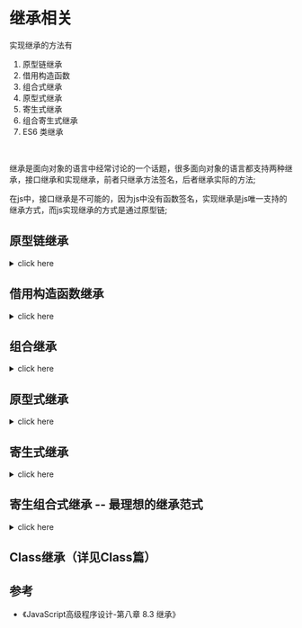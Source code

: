 # 继承相关

实现继承的方法有
1. 原型链继承
2. 借用构造函数
3. 组合式继承
4. 原型式继承
5. 寄生式继承
6. 组合寄生式继承
7. ES6 类继承

<br>

继承是面向对象的语言中经常讨论的一个话题，很多面向对象的语言都支持两种继承，接口继承和实现继承，前者只继承方法签名，后者继承实际的方法;

在js中，接口继承是不可能的，因为js中没有函数签名，实现继承是js唯一支持的继承方式，而js实现继承的方式是通过原型链;





## 原型链继承



<details>
<summary>click here</summary>

EMCA-262把原型链定义为EMCAScript的主要继承方式;

将原型链是什么？重温一下构造函数，原型，实例之间的关系：即所有的构造函数都会有一个prototype属性，而原型对象也都有一个属性constructor指向构造函数，所有的实例都有一个内部指针(\_\_proto\_\_)指向原型；如果这个原型是另一个构造函数的实例呢？那这个原型内部也会有一个指针(\_\_proto\_\_)指向他的原型，由此，就在实例和原型之间构造了一条原型链。



**实现方法**：将子类型的prototype 指向 ==超类型的实例==；

这样，子类型就能够访问超类型的所有属性和方法

```javascript
/* 原型链继承 */
/* 实现 */
// 定义超类型构造函数
function Father() {
  this.colors = ["red", "green"];
}

// 定义子类型构造函数
function Son() {}

// 使子类型构造函数的 原型，指向 超类的实例
Son.prototype = new Father(); // 使Son的原型指向Father的实例

/* 使用 */
// 创建子类实例
const instance1 = new Son();
const instance2 = new Son();

console.log(Father.prototype.isPrototypeOf(instance1));
console.log(Father.prototype.isPrototypeOf(instance2));
```

<img src='/images/原型继承流程图.jpeg'>


<br>
<br>


**原型链继承问题1**，包含引用类型值的原型，包含引用类型值的原型属性会被所有实例共享；

在通过原型实现继承时，原型实际上会变成另一个类型的实例，于是，原先的实例属性`(new Father()的属性)`也就变成现在的原型属性`instance1和instance2的原型属性`了

<br>

```javascript
// 修改 instance1 的引用属性值
instance1.colors.push("black");
console.log(instance1.colors); // [ 'red', 'green', 'black' ]
// 发现 instance2的属性值也会随之改变
console.log(instance2.colors); // [ 'red', 'green', 'black' ]
```

<br>

- 这个例子中的Father 构造函数定义了一个colors属性，该属性包含一个数组（引用类型值）。Father的每个实例都会有各自包含各自数组的colors属性；
- 当Son通过原型链继承了Father之后，Son.prototype就变成了Father的一个实例，因此它也拥有一个他自己的colors属性————就跟专门创建了一个 Son.prototype.colors属性一样；
- 但是结果是什么呢？结果是，Son 的所有实例都会共享这一个colors属性。当我们对instance1.colors的修改能够通过 instance2.colors反映出来；

<br>

**原型链继承问题2**：在创建子类型的实例时，不能向超类型的构造函数中传递参数。

准确点讲，是没有办法在不影响所有对象实例的情况下，给 超类型的构造函数传递参数

- 综上，实践中很少会单独使用原型链；




</details>




## 借用构造函数继承


<details>
<summary>click here</summary>
**实现思想**：通过 `call()` 或 `apply()`方法，在（将来）新创建的对象上执行超类型构造函数；

- 我们实际上是在新创建的 `Son` 实例的环境中，**调用了 `Father` 构造函数**；
- 这样一来，就会在 `Son` 对象上执行 `Father` 函数中定义的所有对象初始化代码；
- 结果，每个 `Son` 的实例都会拥有自己的 `colors`属性 的副本了




```javascript

/* 借用构造函数实现继承 */
// 定义超类型构造函数
function Father() {
  this.colors = ["res", "green"];
}

// 定义子类型构造函数
function Son() {
// 当使用new操作符创建 Son的实例的时候
// 1. this指向 Son的实例
// 2. 会在实例上执行一边 超类型构造函数
  Father.call(this);
}

// 使用new操作符，创建Son的实例
const instance1 = new Son();
const instance2 = new Son();

// 修改 instance1 的colors 属性
instance1.colors.push("pink");
instance2.colors        // ["res", "green"]
// 发现 instance2.colors 属性值并未受影响，解决了原型继承时，引用类型所带来的实例共享问题

```

与原型继承相比，借用构造函数有一个很大的优点，可以在子类构造函数中，向超类型构造函数传递参数

```javascript

function Father(name) {
  this.name = name;
}

function Son() {
  // 向父类构造函数传递参数 name
  Father.call(this, "Tom");
  // 为 Son 的实例设置 name 属性
  // 为避免 Father构造函数不会重写此处添加的子类属性，在调用超类型构造函数后添加自定义属性
  this.age = 25;
}

const instance1 = new Son();
console.log(instance1.name);  // ‘Tom’
console.log(instance1.age);   // 25

```


**总结:**

1. 缺点：方法都在函数内部定义，代码复用性差；
2. 优点：
  1. 可向超类型传值；
  2. 可为子类型实例单独定义属性;

综上: 借用构造函数的方法也很少单独使用


</details>




## 组合继承

<details>
<summary>click here</summary>

==结合原型链继承== 和 ==借用构造函数继承==, 发挥二者之长

**实现思路**: 使用原型链实现对 ==原型方法== 的继承，而通过借用构造函数实现对 ==原型属性的继承==


```javascript

/* 组合继承 */
// 代码实现
function Father(name) {
  this.name = name;
  this.colors = ["red", "green"];
}

Father.prototype.sayName = function() {
  console.log(this.name);
};

function Son(name, age) {
  Father.call(this, name);  // ！！！：第二次调用超类型函数
  this.age = age;
}

// 继承方法
Son.prototype = new Father(); // Son 的原型指向 Father的实例，// ！！！：第一次调用超类型函数
Son.prototype.constructor = Son;

Son.prototype.sayAge = function() {
  console.log(this.age);
};



// 测试
const instance1 = new Son("Tom", 24);
instance1.sayName(); // 'Tom'
instance1.sayAge(); // 24
instance1.colors.push("pink");
console.log(instance1.colors); // [ 'red', 'green', 'pink' ]

const instance2 = new Son("Marry", 12);
instance2.sayName(); // 'Marry'
instance2.sayAge(); // 12
instance2.colors.push("black");
console.log(instance2.colors); // [ 'red', 'green', 'black' ]

```

1. 在该例子中，Father 构造函数定义了 ==两个属性==： name和colors, Father的原型定义了一个==方法== sayName().
2. Son 构造函数在调用 Father 构造函数时传入了name 参数，紧接着又定义了自己的属性 age;
3. 然后，将 Father 的实例赋值给 Son 的原型；
4. 然后，又在该新原型上定义了方法 sayAge()
5. 这样一来，就可以让两个不同的 Son 实例，分别拥有自己的属性————包括colros属性，



总结

1. 优点
   1. 结合原型链继承和借用构造函数继承;
   2. 解决原型链继承：实例引用类型属性共享 和 无法向超类型传值;
   3. 解决借用构造函数继承：代码不可复用问题;
   4. 同时，instanceof 和isPrototypeOf() 也能够用于识别基于组合继承创建的对象；
2. 缺点：
   1. 无论什么情况下，都会调用两次超类型函数（详见组合式继承部分）；


综上: 组合式继承也是较常用的继承方法；


</details>



## 原型式继承


<details>
<summary>click here</summary>


**初代版本**： 借助原型可以基于已有的对象创建新对象，同时还不必因此创建自定义类型；
本质上，是对传入的对象执行了一次浅拷贝



```javascript

/* 原型式继承 - 初代版本 */

// 定义一个方法用来处理 被继承对象
function object(o) {
  function F() {}
  F.prototype = o;
  return new F();
}

// 定义 被继承对象
const person = {
  name: "Tom",
  friends: ["Herry", "Merry"]
};

// 通过object方法创建 person 的实例
const instance1 = object(person);
const instance2 = object(person);

// 修改实例1 的引用属性值
instance1.friends.name = "Gua";
instance1.friends.push("cat");

// 实例2 的该属性值也随之改变
console.log(instance2.name); // 'Tom'
console.log(instance2.friends); // [ 'Herry', 'Merry', 'cat' ]
// 说明，实例1，2 的引用类型属性，还是共享的同一个属性值
```



**现代实现方法**：ES5的 Object.create()；

- 该对象接收两个参数：一个用做新对象原型的对象，（可选）一个为新对象定义额外属性的对象；
- 在只想让一个对象与另一个对象保持类似的情况下，使用原型继承即可；
- 不过，请注意，包含引用类型值的属性始终都会共享相应的值；



```javascript

/* 原型式继承 - 现代方法 */

// 创建一个原始对象A
const person = {
  name: "Tom",
  friends: ["Herry", "Merry"]
};

// 创建对象A的实例，并定义实例自己的属性
const instance1 = Object.create(person, {
  sisters: ["hua", "miao"]
});
const instance2 = Object.create(person);

// 修改实例1 的引用属性值
instance1.friends.push("cat");

// 实例2 的该属性值也随之改变
console.log(instance2.friends); // [ 'Herry', 'Merry', 'cat' ]
```


</details>



## 寄生式继承

<details>
<summary>click here</summary>
*实现思路*：创建一个仅用于封装继承过程的函数，在函数内部以某种方式增强对象，最后返回对象；

感觉这种方法没什么优点，实例的引用类型值共享也没解决，函数复用效率也低；

```javascript

/* 寄生式继承 */
// 要被继承的超类型
const person = {
  name: "Tom",
  friends: ["Herry", "Merry"]
};

// 前面的原型式继承函数，该函数并非必须的，任何能够返回新对象的函数都适用于此模式
// 该函数的目的是浅拷贝传入的对象，并返回
function object(o) {
  function F() {}
  F.prototype = o;
  return new F();
}

function createAnother(original) {
  const clone = object(original); // 此处也可以使用Object.create(origial) 方法实现

  // 在拷贝的新对象自定义一些想要的方法
  clone.sayHi = function() {
    console.log("hi");
  };
  return clone;
}

// 这里得到的 `instance1` 和 `instance2` ，即是对person进行浅拷贝，并且自定义了一些方法后的一个对象，与person相比，多了自定的方法而已
const instance1 = createAnother(person);
const instance2 = createAnother(person);
instance1.sayHi();
// 修改实例1 的引用属性值
// 因为是进行的浅拷贝，也就是说，超类型`person`, `instance1`, `instance2`, 都指向同一个内存地址，所以改动一个，另一个的属性值必然会受影响
instance1.friends.push("cat");

instance2.friends; // [ 'Herry', 'Merry', 'cat' ] // 改变了
```

</details>


## 寄生组合式继承 -- 最理想的继承范式




<details>
<summary>click here</summary>
寄生组合式继承，即，通过借用 ==构造函数来继承属性==，通过==原型链的混成形式==来继承方法
不必为了指定子类型的原型而调用超类型的构造函数，我们所需要的无非就是超类型原型的一个副本

**基本思路**：使用寄生式继承来继承超类型的原型，然后再将结果指定给子类型的原型；

寄生组合式继承优点
  1. 高效：仅调用一次超类型构造函数，并且避免了在 Son.prototype上创建不必要的、多余的属性
  2. 原型链不变：
  3. 还能正常使用 `instanceof` 和 `isPrototypeOf()`


```javascript

/* 组合继承 */
// 实现
// 定义超类型构造函数
function Father(name) {
  this.name = name;
  this.colors = ["red", "green"];
}

// 在超类型的原型上定义方法
Father.prototype.sayName = function() {
  console.log(this.name);
};

// 定义子类型构造函数
function Son(name, age) {
+  Father.call(this, name);  // 第二次调用超类型函数
  this.age = age;
}

+ Son.prototype = new Father(); // 第一次调用超类型函数
Son.prototype.constructor = Son;

// 在子类型的原型上添加方法
Son.prototype.sayAge = function() {
  console.log(this.age);
};


// 使用
const instance1 = new Son("Tom", 24); // 调用子类构造函数，
const instance2 = new Son("Marry", 12);

```

**第一次调用超类型函数:** 发生创建 超类构造函数的实例，并将其赋值给 子类的prototype
- Son.prototype 得到两个属性 ：`name` 和`colors`, 他们都是Father的实例属性，只不过现在位于 Son 的原型中

**第二次调用超类型函数发生在:** 当调用 构造函数 `Son` 的时候
- 会再一次调用 构造函数 `Father`, 这次是为新对象创建了实例属性 `name` 和`colors`

<br>

也就是说，有两组 `name` 和`colors` 属性，一组在实例上，一组在 Son原型中，这就是调用两次Father 构造函数的结果

<br>
<br>


**寄生组合继承的基本模式如下：**


**首先**，创建函数 `inheritPrototype`,
该函数创建超类型原型的副本，为副本添加 `constructor` 属性并指向子类型，子类型的原型指向该副本


```javascript
/**
 * @des
 * @param {Object} son 子类型构造函数
 * @param {Object} father 超类型构造函数
 */
function inheritPrototype(son, father) {
  // 1. 创建超类型原型的一个副本
  const prototype = Object.create(father.prototype);
  // 2. 为创建的副本添加 constructor 属性， 从而弥补因重写原型而失去的默认的 constructor 属性
  prototype.constructor = son;
  // 3. 将新创建的对象（即超类型的副本），赋值给子类型的原型
  son.prototype = prototype;
}
```

使用该函数，去替换前面例子中，为子类型原型赋值的语句，完整版如下


```javascript
/* 寄生组合式继承 */
// 1. 定义超类型构造函数
function Father(name) {
  this.name = name;
  this.colors = ["red", "green"];
}

// 2. 在超类型的原型上定义方法
Father.prototype.sayName = function() {
  console.log(this.name);
};

//3.  定义子类型构造函数
function Son(name, age) {
  Father.call(this, name);  // 第二次调用超类型函数
  this.age = age;
}

// 4. (Father.prototype)的副本.constructor => Son;
//                          Son.prototype => Father.prototype的副本
inheritPrototype(Son, Father)

// 5. 在子类型的原型上添加方法
Son.prototype.sayAge = function() {
  console.log(this.age);
};

```

</details>

## Class继承（详见Class篇）


## 参考
- 《JavaScript高级程序设计-第八章 8.3 继承》





<!--
实现思想:

<br>

1. 原型链继承:
   1. 思想: 将 **子类型** 的 `prototype` 指向 **超类型的实例** ;
2. 借用构造函数:
   1. 思想: 通过 `call()` 或 `apply()`方法，在使用new操作符创建子类实例的时候，执行一遍超类型构造函数(⚠️，此时的this是指向实例的) (TO:看new创建函数的过程)
3. 组合式继承:
   1. 思想: 使用原型链实现对 **原型方法** 的继承，而通过借用构造函数实现对 **原型属性的继承**, 从而解决了原型引用属性共享的问题，解决了了构造函数代码复用性差的问题；
4. 原型式继承:
    1. 思想: 对给定的对象执行浅拷贝，并拷贝后的对象上自定义一些方法；
5. 寄生式继承:
   1. 思想: 与原型式继承相比，多了一个步骤 => 定义一个函数，在函数内部对浅拷贝的对象进行方法增强；
6. 组合寄生式继承:
   1. 思想: 与组合继承相比，就是把 `超类型.prototype.constructor = 子类型; 子类型.prototype = 超类型.prototype` 的过程，改为让`超类型的副本`去做;



 -->